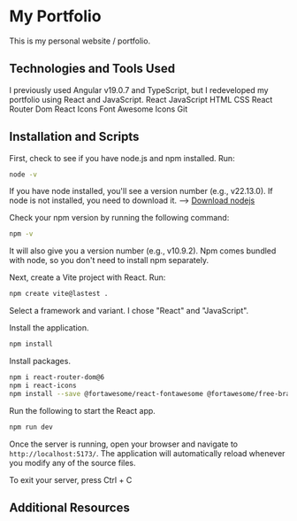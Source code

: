 # My Portfolio

This is my personal website / portfolio. 

## Technologies and Tools Used
I previously used Angular v19.0.7 and TypeScript, but I redeveloped my portfolio using React and JavaScript. 
React
JavaScript
HTML
CSS
React Router Dom
React Icons
Font Awesome Icons
Git

## Installation and Scripts
First, check to see if you have node.js and npm installed. Run: 

```bash
node -v
```

If you have node installed, you'll see a version number (e.g., v22.13.0). If node is not installed, you need to download it. --> [Download nodejs](https://nodejs.org/en/download)

Check your npm version by running the following command:

```bash
npm -v
```

It will also give you a version number (e.g., v10.9.2). Npm comes bundled with node, so you don't need to install npm separately.

Next, create a Vite project with React. Run:

```bash
npm create vite@lastest .
```

Select a framework and variant. I chose "React" and "JavaScript".

Install the application.

```bash
npm install
```

Install packages.

```bash
npm i react-router-dom@6
npm i react-icons
npm install --save @fortawesome/react-fontawesome @fortawesome/free-brands-svg-icons @fortawesome/free-solid-svg-icons
```

Run the following to start the React app.

```bash
npm run dev
```

Once the server is running, open your browser and navigate to `http://localhost:5173/`. The application will automatically reload whenever you modify any of the source files.

To exit your server, press Ctrl + C

## Additional Resources

